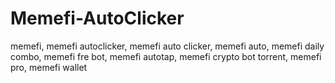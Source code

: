 # Memefi-AutoClicker
memefi, memefi autoclicker, memefi auto clicker, memefi auto, memefi daily combo, memefi fre bot, memefi autotap, memefi crypto bot torrent, memefi pro, memefi wallet
